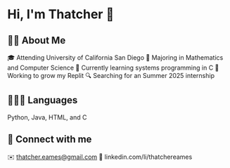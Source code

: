 # Hi, I'm Thatcher 👋

## 🧑🏻 About Me
🎓 Attending University of California San Diego
📝 Majoring in Mathematics and Computer Science
🧠 Currently learning systems programming in C
🌱 Working to grow my Replit
🔍 Searching for an Summer 2025 internship

## 👨🏻‍💻 Languages
Python, Java, HTML, and C

## 💬 Connect with me
✉️ thatcher.eames@gmail.com
💼 linkedin.com/li/thatchereames




<!--
**thatchereames/thatchereames** is a ✨ _special_ ✨ repository because its `README.md` (this file) appears on your GitHub profile.

Here are some ideas to get you started:

- 🔭 I’m currently working on ...
- 🌱 I’m currently learning ...
- 👯 I’m looking to collaborate on ...
- 🤔 I’m looking for help with ...
- 💬 Ask me about ...
- 📫 How to reach me: ...
- 😄 Pronouns: ...
- ⚡ Fun fact: ...
-->
